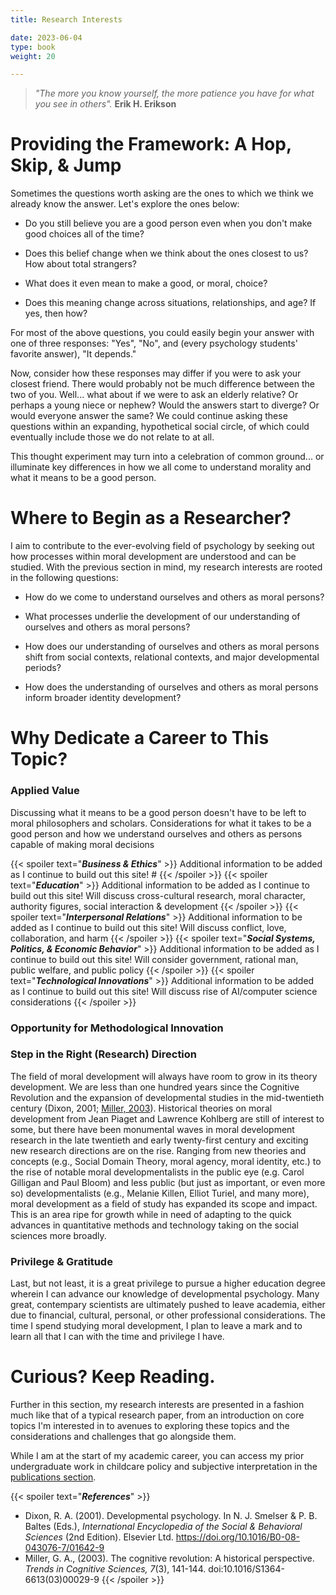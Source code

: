 ```yaml
---
title: Research Interests

date: 2023-06-04
type: book
weight: 20

---
```



> *"The more you know yourself, the more patience you have for what you see in others".*  **Erik H. Erikson**


# Providing the Framework: A Hop, Skip, & Jump
Sometimes the questions worth asking are the ones to which we think we already know the answer. Let's explore the ones below:

* Do you still believe you are a good person even when you don't make good choices all of the time? 

* Does this belief change when we think about the ones closest to us? How about total strangers?

* What does it even mean to make a good, or moral, choice?

* Does this meaning change across situations, relationships, and age? If yes, then how?

For most of the above questions, you could easily begin your answer with one of three responses: "Yes", "No", and (every psychology students' favorite answer), "It depends." 

Now, consider how these responses may differ if you were to ask your closest friend. There would probably not be much difference between the two of you. Well... what about if we were to ask an elderly relative? Or perhaps a young niece or nephew? Would the answers start to diverge? Or would everyone answer the same? We could continue asking these questions within an expanding, hypothetical social circle, of which could eventually include those we do not relate to at all.

This thought experiment may turn into a celebration of common ground... or illuminate key differences in how we all come to understand morality and what it means to be a good person.


# Where to Begin as a Researcher?
I aim to contribute to the ever-evolving field of psychology by seeking out how processes within moral development are understood and can be studied. With the previous section in mind, my research interests are rooted in the following questions:

- How do we come to understand ourselves and others as moral persons?

- What processes underlie the development of our understanding of ourselves and others as moral persons?

- How does our understanding of ourselves and others as moral persons shift from social contexts, relational contexts, and major developmental periods?

- How does the understanding of ourselves and others as moral persons inform broader identity development?


# Why Dedicate a Career to This Topic?

### Applied Value
Discussing what it means to be a good person doesn't have to be left to moral philosophers and scholars. Considerations for what it takes to be a good person and how we understand ourselves and others as persons capable of making moral decisions 

{{< spoiler text="***Business & Ethics***" >}}
Additional information to be added as I continue to build out this site! # 
{{< /spoiler >}}
{{< spoiler text="***Education***" >}}
Additional information to be added as I continue to build out this site! Will discuss cross-cultural research, moral character, authority figures, social interaction & development
{{< /spoiler >}}
{{< spoiler text="***Interpersonal Relations***" >}}
Additional information to be added as I continue to build out this site! Will discuss conflict, love, collaboration, and harm
{{< /spoiler >}}
{{< spoiler text="***Social Systems, Politics, & Economic Behavior***" >}}
Additional information to be added as I continue to build out this site! Will consider government, rational man, public welfare, and public policy
{{< /spoiler >}}
{{< spoiler text="***Technological Innovations***" >}}
Additional information to be added as I continue to build out this site! Will discuss rise of AI/computer science considerations
{{< /spoiler >}}


### Opportunity for Methodological Innovation

### Step in the Right (Research) Direction
The field of moral development will always have room to grow in its theory development. We are less than one hundred years since the Cognitive Revolution and the expansion of developmental studies in the mid-twentieth century (Dixon, 2001; [Miller, 2003](https://www.cs.princeton.edu/~rit/geo/Miller.pdf)). Historical theories on moral development from Jean Piaget and Lawrence Kohlberg are still of interest to some, but there have been monumental waves in moral development research in the late twentieth and early twenty-first century and exciting new research directions are on the rise. Ranging from new theories and concepts (e.g., Social Domain Theory, moral agency, moral identity, etc.) to the rise of notable moral developmentalists in the public eye (e.g. Carol Gilligan and Paul Bloom) and less public (but just as important, or even more so) developmentalists (e.g., Melanie Killen, Elliot Turiel, and many more), moral development as a field of study has expanded its scope and impact. This is an area ripe for growth while in need of adapting to the quick advances in quantitative methods and technology taking on the social sciences more broadly.

### Privilege & Gratitude
Last, but not least, it is a great privilege to pursue a higher education degree wherein I can advance our knowledge of developmental psychology. Many great, contempary scientists are ultimately pushed to leave academia, either due to financial, cultural, personal, or other professional considerations. The time I spend studying moral development, I plan to leave a mark and to learn all that I can with the time and privilege I have. 

# Curious? Keep Reading.

Further in this section, my research interests are presented in a fashion much like that of a typical research paper, from an introduction on core topics I'm interested in to avenues to exploring these topics and the considerations and challenges that go alongside them.

While I am at the start of my academic career, you can access my prior undergraduate work in childcare policy and subjective interpretation in the [publications section](/publications/).


{{< spoiler text="***References***" >}}
- Dixon, R. A. (2001). Developmental psychology. In N. J. Smelser & P. B. Baltes (Eds.), *International Encyclopedia of the Social & Behavioral Sciences* (2nd Edition). Elsevier Ltd. https://doi.org/10.1016/B0-08-043076-7/01642-9
- Miller, G. A., (2003). The cognitive revolution: A historical perspective. *Trends in Cognitive Sciences, 7*(3), 141-144. doi:10.1016/S1364-6613(03)00029-9
{{< /spoiler >}}